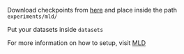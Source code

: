 Download checkpoints from [here](https://drive.google.com/drive/folders/1BFSzG3MdabhTydd27HvLleNh1n-fmsvH?usp=sharing) and place inside the path `experiments/mld/`

Put your datasets inside `datasets`

For more information on how to setup, visit [MLD](https://github.com/ChenFengYe/motion-latent-diffusion)